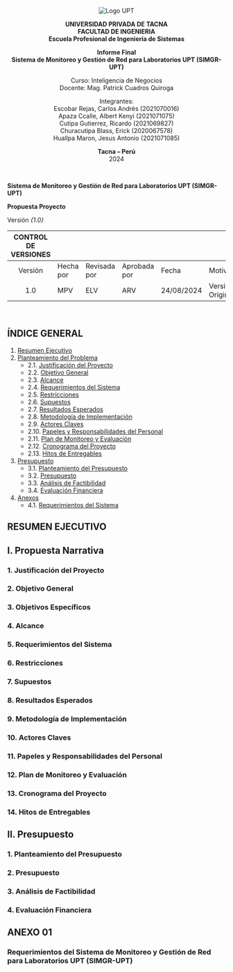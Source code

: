 <center>

![Logo UPT](https://github.com/UPT-FAING-EPIS/proyecto-si885-2024-ii-u1-tg01apazachuracutcutiescohuallpa/raw/main/media/logo-upt.png)

**UNIVERSIDAD PRIVADA DE TACNA**  
**FACULTAD DE INGENIERIA**  
**Escuela Profesional de Ingeniería de Sistemas**

**Informe Final**  
**Sistema de Monitoreo y Gestión de Red para Laboratorios UPT (SIMGR-UPT)**

Curso: Inteligencia de Negocios  
Docente: Mag. Patrick Cuadros Quiroga

Integrantes:  
Escobar Rejas, Carlos Andrés (2021070016)  
Apaza Ccalle, Albert Kenyi (2021071075)  
Cutipa Gutierrez, Ricardo (2021069827)  
Churacutipa Blass, Erick (2020067578)  
Huallpa Maron, Jesus Antonio (2021071085)

**Tacna – Perú**  
2024
</center>

<div style="page-break-after: always; visibility: hidden">\pagebreak</div>

**Sistema de Monitoreo y Gestión de Red para Laboratorios UPT (SIMGR-UPT)**

**Propuesta Proyecto**

Versión *{1.0}*

|CONTROL DE VERSIONES||||||  
| :-: | :- | :- | :- | :- | :- |  
|Versión|Hecha por|Revisada por|Aprobada por|Fecha|Motivo|  
|1\.0|MPV|ELV|ARV|24/08/2024|Versión Original|  

<div style="page-break-after: always; visibility: hidden">\pagebreak</div>

## ÍNDICE GENERAL

1. [Resumen Ejecutivo](#1-resumen-ejecutivo)  
2. [Planteamiento del Problema](#2-planteamiento-del-problema)  
   - 2.1. [Justificación del Proyecto](#21-justificación-del-proyecto)  
   - 2.2. [Objetivo General](#22-objetivo-general)  
   - 2.3. [Alcance](#23-alcance)  
   - 2.4. [Requerimientos del Sistema](#24-requerimientos-del-sistema)  
   - 2.5. [Restricciones](#25-restricciones)  
   - 2.6. [Supuestos](#26-supuestos)  
   - 2.7. [Resultados Esperados](#27-resultados-esperados)  
   - 2.8. [Metodología de Implementación](#28-metodología-de-implementación)
   - 2.9. [Actores Claves](#29-actores-claves)  
   - 2.10. [Papeles y Responsabilidades del Personal](#210-papeles-y-responsabilidades-del-personal)  
   - 2.11. [Plan de Monitoreo y Evaluación](#211-plan-de-monitoreo-y-evaluación)  
   - 2.12. [Cronograma del Proyecto](#212-cronograma-del-proyecto)  
   - 2.13. [Hitos de Entregables](#213-hitos-de-entregables)  
3. [Presupuesto](#3-presupuesto)  
   - 3.1. [Planteamiento del Presupuesto](#31-planteamiento-del-presupuesto)  
   - 3.2. [Presupuesto](#32-presupuesto)  
   - 3.3. [Análisis de Factibilidad](#33-análisis-de-factibilidad)  
   - 3.4. [Evaluación Financiera](#34-evaluación-financiera)  
4. [Anexos](#4-anexos)  
   - 4.1. [Requerimientos del Sistema](#41-requerimientos-del-sistema)






## RESUMEN EJECUTIVO

## I. Propuesta Narrativa
### 1. Justificación del Proyecto  
### 2. Objetivo General  
### 3. Objetivos Específicos  
### 4. Alcance  
### 5. Requerimientos del Sistema  
### 6. Restricciones  
### 7. Supuestos  
### 8. Resultados Esperados  
### 9. Metodología de Implementación  
### 10. Actores Claves  
### 11. Papeles y Responsabilidades del Personal  
### 12. Plan de Monitoreo y Evaluación  
### 13. Cronograma del Proyecto  
### 14. Hitos de Entregables  

## II. Presupuesto
### 1. Planteamiento del Presupuesto  
### 2. Presupuesto  
### 3. Análisis de Factibilidad  
### 4. Evaluación Financiera  

## ANEXO 01  
### Requerimientos del Sistema de Monitoreo y Gestión de Red para Laboratorios UPT (SIMGR-UPT)
